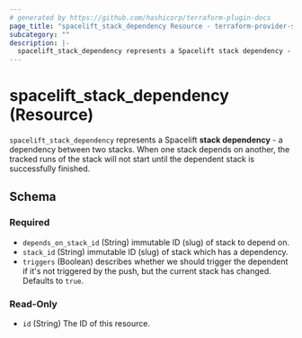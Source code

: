 ```yaml
---
# generated by https://github.com/hashicorp/terraform-plugin-docs
page_title: "spacelift_stack_dependency Resource - terraform-provider-spacelift"
subcategory: ""
description: |-
  spacelift_stack_dependency represents a Spacelift stack dependency - a dependency between two stacks. When one stack depends on another, the tracked runs of the stack will not start until the dependent stack is successfully finished.
---
```


# spacelift_stack_dependency (Resource)

`spacelift_stack_dependency` represents a Spacelift **stack dependency** - a dependency between two stacks. When one stack depends on another, the tracked runs of the stack will not start until the dependent stack is successfully finished.



<!-- schema generated by tfplugindocs -->
## Schema

### Required

- `depends_on_stack_id` (String) immutable ID (slug) of stack to depend on.
- `stack_id` (String) immutable ID (slug) of stack which has a dependency.
- `triggers` (Boolean) describes whether we should trigger the dependent if it's not triggered by the push, but the current stack has changed. Defaults to `true`.

### Read-Only

- `id` (String) The ID of this resource.


